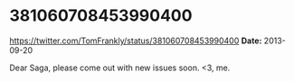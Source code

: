 # 381060708453990400
https://twitter.com/TomFrankly/status/381060708453990400
**Date:** 2013-09-20

Dear Saga, please come out with new issues soon. <3, me.
